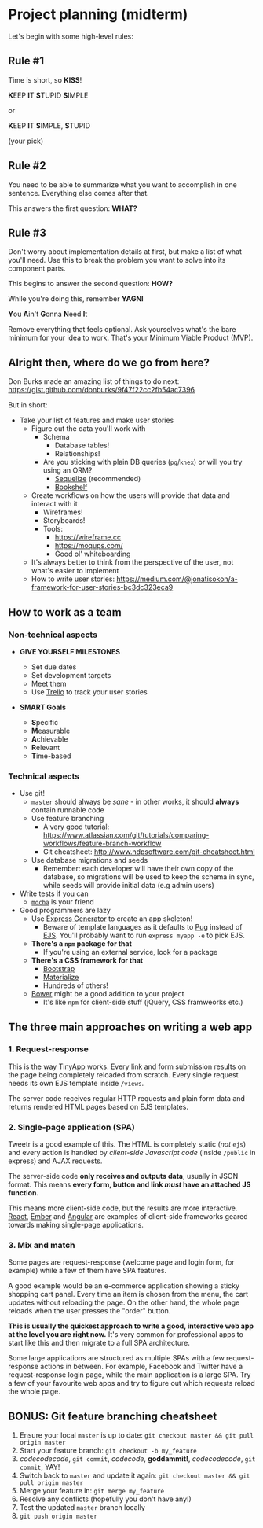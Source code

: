 # Project planning (midterm)

Let's begin with some high-level rules:

## Rule #1

Time is short, so **KISS**!

**K**EEP **I**T **S**TUPID **S**IMPLE

or

**K**EEP **I**T **S**IMPLE, **S**TUPID

(your pick)

## Rule #2

You need to be able to summarize what you want to accomplish in one sentence. Everything else comes after that.

This answers the first question: **WHAT?**

## Rule #3

Don't worry about implementation details at first, but make a list of what you'll need. Use this to break the problem you want to solve into its component parts.

This begins to answer the second question: **HOW?**

While you're doing this, remember **YAGNI**

**Y**ou **A**in't **G**onna **N**eed **I**t

Remove everything that feels optional. Ask yourselves what's the bare minimum for your idea to work. That's your Minimum Viable Product (MVP).

## Alright then, where do we go from here?

Don Burks made an amazing list of things to do next:
https://gist.github.com/donburks/9f47f22cc2fb54ac7396

But in short:

* Take your list of features and make user stories
  + Figure out the data you'll work with
    - Schema
      - Database tables!
      - Relationships!
    - Are you sticking with plain DB queries (`pg`/`knex`) or will you try using an ORM?
      - [Sequelize](http://sequelizejs.com) (recommended)
      - [Bookshelf](http://bookshelfjs.org)
  + Create workflows on how the users will provide that data and interact with it
    - Wireframes!
    - Storyboards!
    - Tools:
      + https://wireframe.cc
      + https://moqups.com/
      + Good ol' whiteboarding
  + It's always better to think from the perspective of the user, not what's easier to implement
  + How to write user stories: https://medium.com/@jonatisokon/a-framework-for-user-stories-bc3dc323eca9

## How to work as a team

### Non-technical aspects

* **GIVE YOURSELF MILESTONES**
  - Set due dates
  - Set development targets
  - Meet them
  - Use [Trello](http://trello.com) to track your user stories

* **SMART Goals**
  - **S**pecific
  - **M**easurable
  - **A**chievable
  - **R**elevant
  - **T**ime-based

### Technical aspects

* Use git!
  - `master` should always be _sane_ - in other works, it should **always** contain runnable code
  - Use feature branching
    + A very good tutorial: https://www.atlassian.com/git/tutorials/comparing-workflows/feature-branch-workflow
    + Git cheatsheet: http://www.ndpsoftware.com/git-cheatsheet.html
  - Use database migrations and seeds
    - Remember: each developer will have their own copy of the database, so migrations will be used to keep the schema in sync, while seeds will provide initial data (e.g admin users)
* Write tests if you can
  - [`mocha`](http://mochajs.org/) is your friend
* Good programmers are lazy
  - Use [Express Generator](http://expressjs.com/en/starter/generator.html) to create an app skeleton!
    - Beware of template languages as it defaults to [Pug](https://pugjs.org) instead of [EJS](http://www.embeddedjs.com). You'll probably want to run `express myapp -e` to pick EJS.
  - **There's a `npm` package for that**
    + If you're using an external service, look for a package
  - **There's a CSS framework for that**
    + [Bootstrap](http://getbootstrap.com/)
    + [Materialize](http://materializecss.com/)
    + Hundreds of others!
  - [Bower](https://bower.io/) might be a good addition to your project
    - It's like `npm` for client-side stuff (jQuery, CSS framweorks etc.)

## The three main approaches on writing a web app

### 1. Request-response

This is the way TinyApp works. Every link and form submission results on the page being completely reloaded from scratch. Every single request needs its own EJS template inside `/views`.

The server code receives regular HTTP requests and plain form data and returns rendered HTML pages based on EJS templates.

### 2. Single-page application (SPA)

Tweetr is a good example of this. The HTML is completely static (_not_ `ejs`) and every action is handled by _client-side Javascript code_ (inside `/public` in express) and AJAX requests.

The server-side code **only receives and outputs data**, usually in JSON format. This means **every form, button and link _must_ have an attached JS function.**

This means more client-side code, but the results are more interactive. [React](https://facebook.github.io/react/), [Ember](https://emberjs.com/) and [Angular](https://angularjs.org/) are examples of client-side frameworks geared towards making single-page applications.

### 3. Mix and match

Some pages are request-response (welcome page and login form, for example) while a few of them have SPA features.

A good example would be an e-commerce application showing a sticky shopping cart panel. Every time an item is chosen from the menu, the cart updates without reloading the page. On the other hand, the whole page reloads when the user presses the "order" button.

**This is usually the quickest approach to write a good, interactive web app at the level you are right now.** It's very common for professional apps to start like this and then migrate to a full SPA architecture.

Some large applications are structured as multiple SPAs with a few request-response actions in between. For example, Facebook and Twitter have a request-response login page, while the main application is a large SPA. Try a few of your favourite web apps and try to figure out which requests reload the whole page.

## BONUS: Git feature branching cheatsheet

1. Ensure your local `master` is up to date: `git checkout master && git pull origin master`
2. Start your feature branch: `git checkout -b my_feature`
3. _codecodecode_, `git commit`, _codecode_, **goddammit!**, _codecodecode_, `git commit`, YAY!
4. Switch back to `master` and update it again: `git checkout master && git pull origin master`
5. Merge your feature in: `git merge my_feature`
6. Resolve any conflicts (hopefully you don't have any!)
7. Test the updated `master` branch locally
8. `git push origin master`
